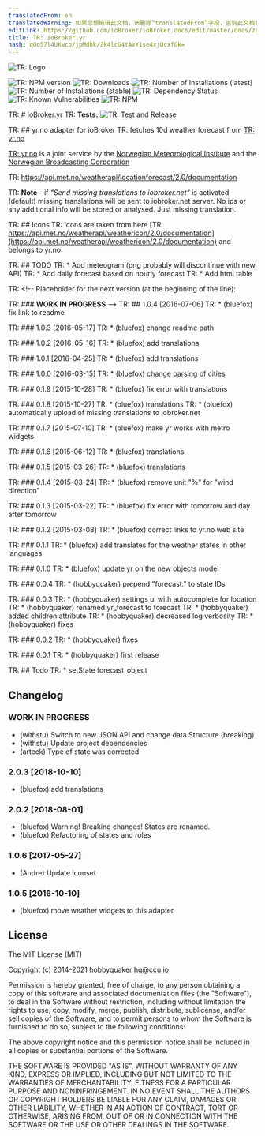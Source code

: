```yaml
---
translatedFrom: en
translatedWarning: 如果您想编辑此文档，请删除“translatedFrom”字段，否则此文档将再次自动翻译
editLink: https://github.com/ioBroker/ioBroker.docs/edit/master/docs/zh-cn/adapterref/iobroker.yr/README.md
title: TR: ioBroker.yr
hash: qOo57l4UKwcb/jpMdhk/Zk4lcG4tAvY1se4xjUcxfGk=
---
```

![TR: Logo](../../../en/adapterref/iobroker.yr/admin/yr.png)

![TR: NPM version](http://img.shields.io/npm/v/iobroker.yr.svg)
![TR: Downloads](https://img.shields.io/npm/dm/iobroker.yr.svg)
![TR: Number of Installations (latest)](http://iobroker.live/badges/yr-installed.svg)
![TR: Number of Installations (stable)](http://iobroker.live/badges/yr-stable.svg)
![TR: Dependency Status](https://img.shields.io/david/ioBroker/iobroker.yr.svg)
![TR: Known Vulnerabilities](https://snyk.io/test/github/ioBroker/ioBroker.yr/badge.svg)
![TR: NPM](https://nodei.co/npm/iobroker.yr.png?downloads=true)

TR: # ioBroker.yr
TR: **Tests:** ![TR: Test and Release](https://github.com/ioBroker/ioBroker.met/workflows/Test%20and%20Release/badge.svg)

TR: ## yr.no adapter for ioBroker
TR: fetches 10d weather forecast from [TR: yr.no](yr.no)

[TR: yr.no](yr.no) is a joint service by the [Norwegian Meteorological Institute](met.no) and the [Norwegian Broadcasting Corporation](nrk.no)

TR: https://api.met.no/weatherapi/locationforecast/2.0/documentation

TR: **Note** - if _"Send missing translations to iobroker.net"_ is activated (default) missing translations will be sent to iobroker.net server. No ips or any additional info will be stored or analysed. Just missing translation.

TR: ## Icons
TR: Icons are taken from here [TR: https://api.met.no/weatherapi/weathericon/2.0/documentation](https://api.met.no/weatherapi/weathericon/2.0/documentation) and belongs to yr.no.

TR: ## TODO
TR: * Add meteogram (png probably will discontinue with new API)
TR: * Add daily forecast based on hourly forecast
TR: * Add html table

TR: <!-- Placeholder for the next version (at the beginning of the line):

TR: ### __WORK IN PROGRESS__ -->
TR: ## 1.0.4 [2016-07-06]
TR: * (bluefox) fix link to readme

TR: ### 1.0.3 [2016-05-17]
TR: * (bluefox) change readme path

TR: ### 1.0.2 [2016-05-16]
TR: * (bluefox) add translations

TR: ### 1.0.1 [2016-04-25]
TR: * (bluefox) add translations

TR: ### 1.0.0 [2016-03-15]
TR: * (bluefox) change parsing of cities

TR: ### 0.1.9 [2015-10-28]
TR: * (bluefox) fix error with translations

TR: ### 0.1.8 [2015-10-27]
TR: * (bluefox) translations
TR: * (bluefox) automatically upload of missing translations to iobroker.net

TR: ### 0.1.7 [2015-07-10]
TR: * (bluefox) make yr works with metro widgets

TR: ### 0.1.6 [2015-06-12]
TR: * (bluefox) translations

TR: ### 0.1.5 [2015-03-26]
TR: * (bluefox) translations

TR: ### 0.1.4 [2015-03-24]
TR: * (bluefox) remove unit "%" for "wind direction"

TR: ### 0.1.3 [2015-03-22]
TR: * (bluefox) fix error with tomorrow and day after tomorrow

TR: ### 0.1.2 [2015-03-08]
TR: * (bluefox) correct links to yr.no web site

TR: ### 0.1.1
TR: * (bluefox) add translates for the weather states in other languages

TR: ### 0.1.0
TR: * (bluefox) update yr on the new objects model

TR: ### 0.0.4
TR: * (hobbyquaker) prepend "forecast." to state IDs

TR: ### 0.0.3
TR: * (hobbyquaker) settings ui with autocomplete for location
TR: * (hobbyquaker) renamed yr_forecast to forecast
TR: * (hobbyquaker) added children attribute
TR: * (hobbyquaker) decreased log verbosity
TR: * (hobbyquaker) fixes

TR: ### 0.0.2
TR: * (hobbyquaker) fixes

TR: ### 0.0.1
TR: * (hobbyquaker) first release

TR: ## Todo
TR: * setState forecast_object

## Changelog

### __WORK IN PROGRESS__
* (withstu) Switch to new JSON API and change data Structure (breaking)
* (withstu) Update project dependencies
* (arteck) Type of state was corrected  

### 2.0.3 [2018-10-10]
* (bluefox) add translations

### 2.0.2 [2018-08-01]
* (bluefox) Warning! Breaking changes! States are renamed.
* (bluefox) Refactoring of states and roles

### 1.0.6 [2017-05-27]
* (Andre) Update iconset

### 1.0.5 [2016-10-10]
* (bluefox) move weather widgets to this adapter

## License
The MIT License (MIT)

Copyright (c) 2014-2021 hobbyquaker <hq@ccu.io>

Permission is hereby granted, free of charge, to any person obtaining a copy
of this software and associated documentation files (the "Software"), to deal
in the Software without restriction, including without limitation the rights
to use, copy, modify, merge, publish, distribute, sublicense, and/or sell
copies of the Software, and to permit persons to whom the Software is
furnished to do so, subject to the following conditions:

The above copyright notice and this permission notice shall be included in all
copies or substantial portions of the Software.

THE SOFTWARE IS PROVIDED "AS IS", WITHOUT WARRANTY OF ANY KIND, EXPRESS OR
IMPLIED, INCLUDING BUT NOT LIMITED TO THE WARRANTIES OF MERCHANTABILITY,
FITNESS FOR A PARTICULAR PURPOSE AND NONINFRINGEMENT. IN NO EVENT SHALL THE
AUTHORS OR COPYRIGHT HOLDERS BE LIABLE FOR ANY CLAIM, DAMAGES OR OTHER
LIABILITY, WHETHER IN AN ACTION OF CONTRACT, TORT OR OTHERWISE, ARISING FROM,
OUT OF OR IN CONNECTION WITH THE SOFTWARE OR THE USE OR OTHER DEALINGS IN THE
SOFTWARE.